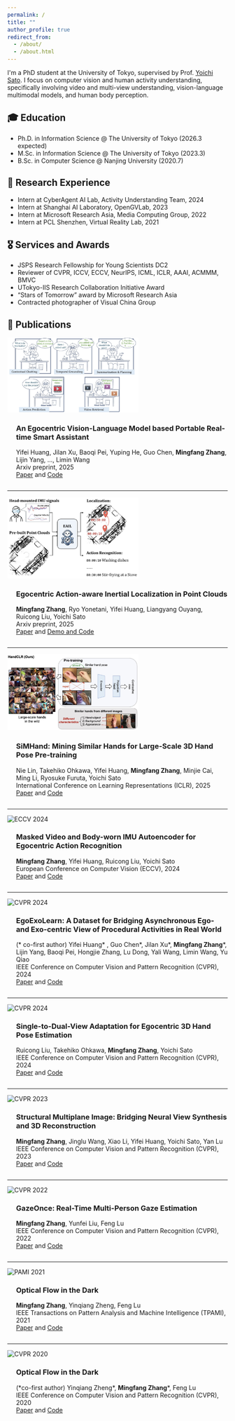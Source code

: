 ```yaml
---
permalink: /
title: ""
author_profile: true
redirect_from: 
  - /about/
  - /about.html
---
```


I'm a PhD student at the University of Tokyo, supervised by Prof. [Yoichi Sato](https://sites.google.com/ut-vision.org/ysato/). I focus on computer vision and human activity understanding, specifically involving video and multi-view understanding, vision-language multimodal models, and human body perception.

## 🎓 Education
* Ph.D. in Information Science @ The University of Tokyo (2026.3 expected)
* M.Sc. in Information Science @ The University of Tokyo (2023.3)
* B.Sc. in Computer Science @ Nanjing University (2020.7)

## 🔬 Research Experience
* Intern at CyberAgent AI Lab, Activity Understanding Team, 2024
* Intern at Shanghai AI Laboratory, OpenGVLab, 2023
* Intern at Microsoft Research Asia, Media Computing Group, 2022
* Intern at PCL Shenzhen, Virtual Reality Lab, 2021

## 🎖️ Services and Awards
* JSPS Research Fellowship for Young Scientists DC2
* Reviewer of CVPR, ICCV, ECCV, NeurIPS, ICML, ICLR, AAAI, ACMMM, BMVC
* UTokyo-IIS Research Collaboration Initiative Award
* “Stars of Tomorrow” award by Microsoft Research Asia
* Contracted photographer of Visual China Group


## 📄 Publications

<div style="display: flex; flex-wrap: wrap; align-items: center;">
    <div style="flex: 1 1 300px;">
        <img src="../images/papers/arxiv25_assist.jpeg" alt="Arxiv 2025" style="width: 100%; max-width: 300px;"/>
    </div>
    <div style="flex: 1 1 300px; margin-left: 20px;">
        <h3>An Egocentric Vision-Language Model based Portable Real-time Smart Assistant</h3>
        <p>Yifei Huang, Jilan Xu, Baoqi Pei, Yuping He, Guo Chen, <b>Mingfang Zhang</b>, Lijin Yang, ..., Limin Wang <br> Arxiv preprint, 2025 <br> <a href="https://arxiv.org/pdf/2503.04250">Paper</a> and <a href="https://github.com/OpenGVLab/vinci">Code</a></p>
    </div>
</div>

---

<div style="display: flex; flex-wrap: wrap; align-items: center;">
    <div style="flex: 1 1 300px;">
        <img src="../images/papers/arxiv25_eail.jpeg" alt="Arxiv 2025" style="width: 100%; max-width: 300px;"/>
    </div>
    <div style="flex: 1 1 300px; margin-left: 20px;">
        <h3>Egocentric Action-aware Inertial Localization in Point Clouds</h3>
        <p><b>Mingfang Zhang</b>, Ryo Yonetani, Yifei Huang, Liangyang Ouyang, Ruicong Liu, Yoichi Sato <br> Arxiv preprint, 2025 <br> <a href="https://arxiv.org/abs/2505.14346">Paper</a> and <a href="https://github.com/mf-zhang/Ego-Inertial-Localization">Demo and Code</a></p>
    </div>
</div>

---

<div style="display: flex; flex-wrap: wrap; align-items: center;">
    <div style="flex: 1 1 300px;">
        <img src="../images/papers/iclr25_hand.jpeg" alt="ICLR 2025" style="width: 100%; max-width: 300px;"/>
    </div>
    <div style="flex: 1 1 300px; margin-left: 20px;">
        <h3>SiMHand: Mining Similar Hands for Large-Scale 3D Hand Pose Pre-training</h3>
        <p>Nie Lin, Takehiko Ohkawa, Yifei Huang, <b>Mingfang Zhang</b>, Minjie Cai, Ming Li, Ryosuke Furuta, Yoichi Sato <br> International Conference on Learning Representations (ICLR), 2025 <br> <a href="https://arxiv.org/pdf/2502.15251">Paper</a> and <a href="https://github.com/ut-vision/SiMHand">Code</a></p>
    </div>
</div>

---

<div style="display: flex; flex-wrap: wrap; align-items: center;">
    <div style="flex: 1 1 300px;">
        <img src="../images/papers/eccv24_mae.jpeg" alt="ECCV 2024" style="width: 100%; max-width: 300px;"/>
    </div>
    <div style="flex: 1 1 300px; margin-left: 20px;">
        <h3>Masked Video and Body-worn IMU Autoencoder for Egocentric Action Recognition</h3>
        <p><b>Mingfang Zhang</b>, Yifei Huang, Ruicong Liu, Yoichi Sato <br> European Conference on Computer Vision (ECCV), 2024 <br> <a href="http://www.arxiv.org/pdf/2407.06628">Paper</a> and <a href="https://github.com/mf-zhang/IMU-Video-MAE">Code</a></p>
    </div>
</div>

---

<div style="display: flex; flex-wrap: wrap; align-items: center;">
    <div style="flex: 1 1 300px;">
        <img src="../images/papers/cvpr24_egoexo.jpeg" alt="CVPR 2024" style="width: 100%; max-width: 300px;"/>
    </div>
    <div style="flex: 1 1 300px; margin-left: 20px;">
        <h3>EgoExoLearn: A Dataset for Bridging Asynchronous Ego- and Exo-centric View of Procedural Activities in Real World</h3>
        <p>(* co-first author) Yifei Huang* , Guo Chen*, Jilan Xu*, <b>Mingfang Zhang</b>*, Lijin Yang, Baoqi Pei, Hongjie Zhang, Lu Dong, Yali Wang, Limin Wang, Yu Qiao <br> IEEE Conference on Computer Vision and Pattern Recognition (CVPR), 2024 <br> <a href="https://arxiv.org/pdf/2403.16182.pdf">Paper</a> and <a href="https://github.com/OpenGVLab/EgoExoLearn">Code</a></p>
    </div>
</div>

---

<div style="display: flex; flex-wrap: wrap; align-items: center;">
    <div style="flex: 1 1 300px;">
        <img src="../images/papers/cvpr24_hand.jpeg" alt="CVPR 2024" style="width: 100%; max-width: 300px;"/>
    </div>
    <div style="flex: 1 1 300px; margin-left: 20px;">
        <h3>Single-to-Dual-View Adaptation for Egocentric 3D Hand Pose Estimation</h3>
        <p>Ruicong Liu, Takehiko Ohkawa, <b>Mingfang Zhang</b>, Yoichi Sato <br> IEEE Conference on Computer Vision and Pattern Recognition (CVPR), 2024 <br> <a href="https://arxiv.org/pdf/2403.04381.pdf">Paper</a> and <a href="https://github.com/ut-vision/S2DHand">Code</a></p>
    </div>
</div>

---

<div style="display: flex; flex-wrap: wrap; align-items: center;">
    <div style="flex: 1 1 300px;">
        <img src="../images/papers/cvpr23_mpi.jpeg" alt="CVPR 2023" style="width: 100%; max-width: 300px;"/>
    </div>
    <div style="flex: 1 1 300px; margin-left: 20px;">
        <h3>Structural Multiplane Image: Bridging Neural View Synthesis and 3D Reconstruction</h3>
        <p><b>Mingfang Zhang</b>, Jinglu Wang, Xiao Li, Yifei Huang, Yoichi Sato, Yan Lu <br> IEEE Conference on Computer Vision and Pattern Recognition (CVPR), 2023 <br> <a href="https://arxiv.org/pdf/2303.05937.pdf">Paper</a> and <a href="https://github.com/mf-zhang/Structural-MPI">Code</a></p>
    </div>
</div>

---

<div style="display: flex; flex-wrap: wrap; align-items: center;">
    <div style="flex: 1 1 300px;">
        <img src="../images/papers/cvpr22_gaze.jpeg" alt="CVPR 2022" style="width: 100%; max-width: 300px;"/>
    </div>
    <div style="flex: 1 1 300px; margin-left: 20px;">
        <h3>GazeOnce: Real-Time Multi-Person Gaze Estimation</h3>
        <p><b>Mingfang Zhang</b>, Yunfei Liu, Feng Lu <br> IEEE Conference on Computer Vision and Pattern Recognition (CVPR), 2022 <br> <a href="https://arxiv.org/abs/2204.09480">Paper</a> and <a href="https://github.com/mf-zhang/GazeOnce">Code</a></p>
    </div>
</div>

---

<div style="display: flex; flex-wrap: wrap; align-items: center;">
    <div style="flex: 1 1 300px;">
        <img src="../images/papers/pami21_dark.jpeg" alt="PAMI 2021" style="width: 100%; max-width: 300px;"/>
    </div>
    <div style="flex: 1 1 300px; margin-left: 20px;">
        <h3>Optical Flow in the Dark</h3>
        <p><b>Mingfang Zhang</b>, Yinqiang Zheng, Feng Lu <br> IEEE Transactions on Pattern Analysis and Machine Intelligence (TPAMI), 2021 <br> <a href="https://ieeexplore.ieee.org/document/9626625">Paper</a> and <a href="https://github.com/mf-zhang/Optical-Flow-in-the-Dark">Code</a></p>
    </div>
</div>

---

<div style="display: flex; flex-wrap: wrap; align-items: center;">
    <div style="flex: 1 1 300px;">
        <img src="../images/papers/cvpr20_dark.jpeg" alt="CVPR 2020" style="width: 100%; max-width: 300px;"/>
    </div>
    <div style="flex: 1 1 300px; margin-left: 20px;">
        <h3>Optical Flow in the Dark</h3>
        <p>(*co-first author) Yinqiang Zheng*, <b>Mingfang Zhang</b>*, Feng Lu <br> 
        IEEE Conference on Computer Vision and Pattern Recognition (CVPR), 2020  <br>  <a href="http://openaccess.thecvf.com/content_CVPR_2020/papers/Zheng_Optical_Flow_in_the_Dark_CVPR_2020_paper.pdf">Paper</a> and <a href="https://github.com/mf-zhang/Optical-Flow-in-the-Dark">Code</a></p>
    </div>
</div>




<!-- Google tag (gtag.js) -->
<script async src="https://www.googletagmanager.com/gtag/js?id=G-H5PY7PJR9Q"></script>
<script>
  window.dataLayer = window.dataLayer || [];
  function gtag(){dataLayer.push(arguments);}
  gtag('js', new Date());

  gtag('config', 'G-H5PY7PJR9Q');
</script>
